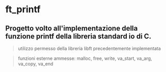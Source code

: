 # ft_printf

## Progetto volto all'implementazione della funzione printf della libreria standard io di C.

>utilizzo permesso della libreria libft precedentemente implementata

>funzioni esterne ammesse: malloc, free, write, va_start, va_arg, va_copy, va_end
